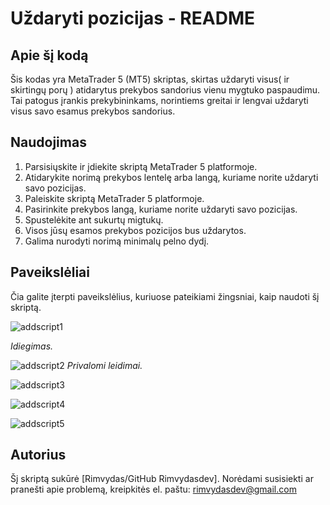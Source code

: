 # Uždaryti pozicijas - README

## Apie šį kodą

Šis kodas yra MetaTrader 5 (MT5) skriptas, skirtas uždaryti visus( ir skirtingų porų ) atidarytus prekybos sandorius vienu mygtuko paspaudimu. Tai patogus įrankis prekybininkams, norintiems greitai ir lengvai uždaryti visus savo esamus prekybos sandorius.

## Naudojimas

1. Parsisiųskite ir įdiekite skriptą MetaTrader 5 platformoje.
2. Atidarykite norimą prekybos lentelę arba langą, kuriame norite uždaryti savo pozicijas.
3. Paleiskite skriptą MetaTrader 5 platformoje.
4. Pasirinkite prekybos langą, kuriame norite uždaryti savo pozicijas.
5. Spustelėkite ant sukurtų migtukų.
6. Visos jūsų esamos prekybos pozicijos bus uždarytos.
7. Galima nurodyti norimą minimalų pelno dydį.

## Paveikslėliai

Čia galite įterpti paveikslėlius, kuriuose pateikiami žingsniai, kaip naudoti šį skriptą.

![addscript1](https://github.com/Rimvydasdev/ClosePositions/assets/119669569/2aa6bd06-97e5-4c9a-b452-2b7673a9e2b5)

*Idiegimas.*

![addscript2](https://github.com/Rimvydasdev/ClosePositions/assets/119669569/607e3c63-f087-40e9-bdf1-3157c3cb89ff)
*Privalomi leidimai.*

![addscript3](https://github.com/Rimvydasdev/ClosePositions/assets/119669569/e78faac4-ca24-47c7-815a-602399b0e765)

![addscript4](https://github.com/Rimvydasdev/ClosePositions/assets/119669569/acefac6e-7634-48e7-b0db-f90453813f91)

![addscript5](https://github.com/Rimvydasdev/ClosePositions/assets/119669569/5877b88d-d753-4565-b341-01435c72d556)


## Autorius

Šį skriptą sukūrė [Rimvydas/GitHub Rimvydasdev]. Norėdami susisiekti ar pranešti apie problemą, kreipkitės el. paštu: rimvydasdev@gmail.com

